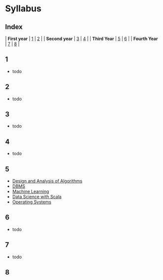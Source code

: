 # Syllabus

## Index

| **First year**  | [1](#1) | [2](#2) |
| **Second year** | [3](#3) | [4](#4) |
| **Third Year**  | [5](#5) | [6](#6) |
| **Fourth Year** | [7](#7) | [8](#8) |

## 1

- todo

## 2

- todo

## 3

- todo

## 4

- todo

## 5

- [Design and Analysis of Algorithms](./5/daa.md)
- [DBMS](5/dbms.md)
- [Machine Learning](./5/ml.md)
- [Data Science with Scala](5/scala.md)
- [Operating Systems](5/os.md)

## 6

- todo

## 7

- todo

## 8

